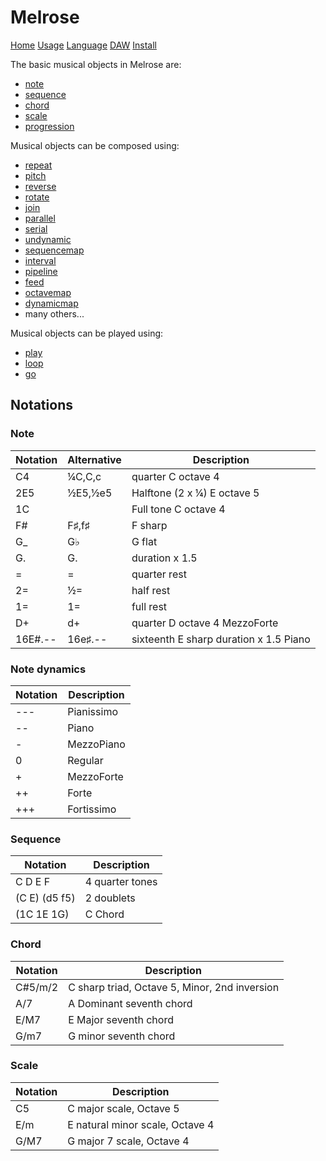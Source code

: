 # Melrose

[Home](index.html)
[Usage](cli.html)
[Language](dsl.html)
[DAW](daw.html)
[Install](install.html)

The basic musical objects in Melrose are:

- [note](dsl.html#note)
- [sequence](dsl.html#sequence)
- [chord](dsl.html#chord)
- [scale](dsl.html#scale)
- [progression](dsl.html#progression)

Musical objects can be composed using:

- [repeat](dsl.html#repeat)
- [pitch](dsl.html#pitch)
- [reverse](dsl.html#reverse)
- [rotate](dsl.html#rotate)
- [join](dsl.html#join)
- [parallel](dsl.html#parallel)
- [serial](dsl.html#serial)
- [undynamic](dsl.html#undynamci)
- [sequencemap](dsl.html#sequencemap)
- [interval](dsl.html#interval)
- [pipeline](dsl.html#pipeline)
- [feed](dsl.html#feed)
- [octavemap](dsl.html#octavemap)
- [dynamicmap](dsl.html#dynamicmap)
- many others...

Musical objects can be played using:

- [play](dsl.html#play)
- [loop](dsl.html#loop)
- [go](dsl.html#go)

## Notations

### Note

| Notation | Alternative | Description
|----------|-------|-------------
| C4       | ¼C,C,c  | quarter C octave 4
| 2E5      | ½E5,½e5 | Halftone (2 x ¼) E octave 5
| 1C       |        | Full tone C octave 4
| F#       | F♯,f♯  | F sharp
| G_       | G♭    | G flat
| G.       | G.    | duration x 1.5
| =        | =     | quarter rest
| 2=       | ½=    | half rest
| 1=       | 1=    | full rest
| D+       | d+    | quarter D octave 4 MezzoForte
| 16E#.--  | 16e♯.-- | sixteenth E sharp duration x 1.5 Piano

### Note dynamics<a name="note-not"></a>

| Notation    | Description
|-------------|---
| \-\-\- |Pianissimo
| \-\-	|Piano
| \-	  |MezzoPiano
| 0   |Regular
| +	  |MezzoForte
| ++	|Forte
| +++ |Fortissimo

### Sequence<a name="sequence-not"></a>

| Notation    | Description
|-------------|---
| C D E F       | 4 quarter tones
| (C E) (d5 f5) | 2 doublets
| (1C 1E 1G)    | C Chord

### Chord<a name="chord-not"></a>

| Notation    | Description
|-------------|---
| C#5/m/2     | C sharp triad, Octave 5, Minor, 2nd inversion
| A/7         | A Dominant seventh chord
| E/M7        | E Major seventh chord
| G/m7        | G minor seventh chord

### Scale<a name="scale-not"></a>

| Notation    | Description
|-------------|---
| C5          | C major scale, Octave 5
| E/m         | E natural minor scale, Octave 4
| G/M7        | G major 7 scale, Octave 4